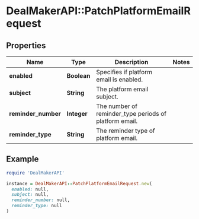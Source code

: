# DealMakerAPI::PatchPlatformEmailRequest

## Properties

| Name | Type | Description | Notes |
| ---- | ---- | ----------- | ----- |
| **enabled** | **Boolean** | Specifies if platform email is enabled. |  |
| **subject** | **String** | The platform email subject. |  |
| **reminder_number** | **Integer** | The number of reminder_type periods of platform email. |  |
| **reminder_type** | **String** | The reminder type of platform email. |  |

## Example

```ruby
require 'DealMakerAPI'

instance = DealMakerAPI::PatchPlatformEmailRequest.new(
  enabled: null,
  subject: null,
  reminder_number: null,
  reminder_type: null
)
```

